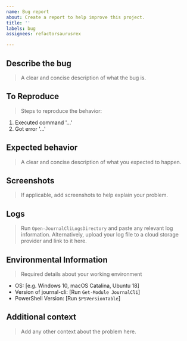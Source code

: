 ```yaml
---
name: Bug report
about: Create a report to help improve this project.
title: ''
labels: bug
assignees: refactorsaurusrex

---
```


## Describe the bug
> A clear and concise description of what the bug is.

## To Reproduce
> Steps to reproduce the behavior:
1. Executed command '...'
1. Got error '...'

## Expected behavior
> A clear and concise description of what you expected to happen.

## Screenshots
> If applicable, add screenshots to help explain your problem.

## Logs
> Run `Open-JournalCliLogsDirectory` and paste any relevant log information. Alternatively, upload your log file to a cloud storage provider and link to it here.

## Environmental Information
> Required details about your working environment
- OS: [e.g. Windows 10, macOS Catalina, Ubuntu 18]
- Version of journal-cli: [Run `Get-Module JournalCli`]
- PowerShell Version: [Run `$PSVersionTable`]

## Additional context
> Add any other context about the problem here.
